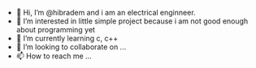 - 👋 Hi, I’m @hibradem and i am an electrical enginneer.
- 👀 I’m interested in little simple project because i am not good enough about programming yet
- 🌱 I’m currently learning c, c++
- 💞️ I’m looking to collaborate on ...
- 📫 How to reach me ...

<!---
hibradem/hibradem is a ✨ special ✨ repository because its `README.md` (this file) appears on your GitHub profile.
You can click the Preview link to take a look at your changes.
--->
